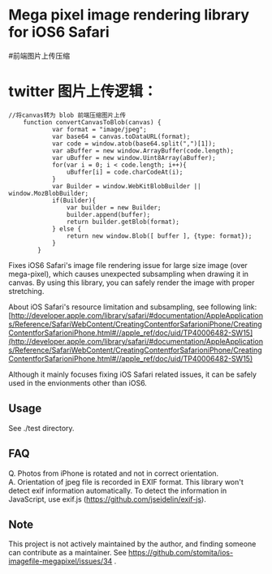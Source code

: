 # Mega pixel image rendering library for iOS6 Safari

#前端图片上传压缩

# twitter 图片上传逻辑：

```
//将canvas转为 blob 前端压缩图片上传
	function convertCanvasToBlob(canvas) {
			var format = "image/jpeg";
			var base64 = canvas.toDataURL(format);
			var code = window.atob(base64.split(",")[1]);
			var aBuffer = new window.ArrayBuffer(code.length);
			var uBuffer = new window.Uint8Array(aBuffer);
			for(var i = 0; i < code.length; i++){
				uBuffer[i] = code.charCodeAt(i);
			}
			var Builder = window.WebKitBlobBuilder || window.MozBlobBuilder;
			if(Builder){
				var builder = new Builder;
				builder.append(buffer);
				return builder.getBlob(format);
			} else {
				return new window.Blob([ buffer ], {type: format});
			}
		}
```

Fixes iOS6 Safari's image file rendering issue for large size image (over mega-pixel), which causes unexpected subsampling when drawing it in canvas.
By using this library, you can safely render the image with proper stretching.

About iOS Safari's resource limitation and subsampling, see following link:
[http://developer.apple.com/library/safari/#documentation/AppleApplications/Reference/SafariWebContent/CreatingContentforSafarioniPhone/CreatingContentforSafarioniPhone.html#//apple_ref/doc/uid/TP40006482-SW15](http://developer.apple.com/library/safari/#documentation/AppleApplications/Reference/SafariWebContent/CreatingContentforSafarioniPhone/CreatingContentforSafarioniPhone.html#//apple_ref/doc/uid/TP40006482-SW15)

Although it mainly focuses fixing iOS Safari related issues, it can be safely used in the envionments other than iOS6.


## Usage

See ./test directory.


## FAQ
Q. Photos from iPhone is rotated and not in correct orientation.  
A. Orientation of jpeg file is recorded in EXIF format. This library won't detect exif information automatically. To detect the information in JavaScript, use exif.js (https://github.com/jseidelin/exif-js).


## Note

This project is not actively maintained by the author, and finding someone can contribute as a maintainer. See https://github.com/stomita/ios-imagefile-megapixel/issues/34 .

